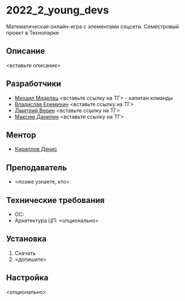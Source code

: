 # 2022_2_young_devs
Математическая онлайн-игра с элементами соцсети. Семестровый проект в Технопарке

## Описание
<вставьте описание>

## Разработчики
- [Михаил Мяделец](#тут_ссылка) <вставьте ссылку на ТГ> - капитан команды
- [Владислав Еремихин](#тут_ссылка) <вставьте ссылку на ТГ>
- [Дмитрий Верин](#тут_ссылка) <вставьте ссылку на ТГ>
- [Максим Данилин](#тут_ссылка) <вставьте ссылку на ТГ>

## Ментор
- [Кириллов Денис](https://t.me/denactive)

## Преподаватель
- <позже узнаете, кто>

## Технические требования
- ОС:
- Архитектура ЦП:
<опционально>

## Установка
1. Скачать
2. <допишите>

## Настройка
<опционально>
